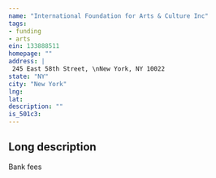 ```yaml
---
name: "International Foundation for Arts & Culture Inc"
tags:
- funding
- arts
ein: 133888511
homepage: ""
address: |
 245 East 58th Street, \nNew York, NY 10022
state: "NY"
city: "New York"
lng: 
lat: 
description: ""
is_501c3: 
---
```


## Long description

Bank fees
